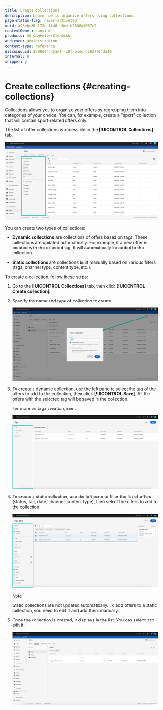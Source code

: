 ```yaml
---
title: Create collections
description: Learn how to organize offers using collections.
page-status-flag: never-activated
uuid: a98ebc36-172d-4f46-b6ee-b2636a1007c9
contentOwner: sauviat
products: SG_CAMPAIGN/STANDARD
audience: administration
content-type: reference
discoiquuid: 2590d94c-51ef-4c0f-b1ec-c2837e94da40
internal: n
snippet: y
---
```


# Create collections {#creating-collections}

Collections allows you to organize your offers by regrouping them into categories of your choice. You can, for example, create a "sport" collection that will contain sport-related offers only. 

The list of offer collections is accessible in the **[!UICONTROL Collections]** tab.   

![](assets/placements_filter.png)

You can create two types of collections: 

* **Dynamic collections** are collections of offers based on tags. These collections are updated automatically. For example, if a new offer is created with the selected tag, it will automatically be added to the collection.

* **Static collections** are collections built manually based on various filters (tags, channel type, content type, etc.).

To create a collection, follow these steps:

1. Go to the **[!UICONTROL Collections]** tab, then click **[!UICONTROL Create collection]**.

1. Specify the name and type of collection to create.

    ![](assets/collection_create.png)

1. To create a dynamic collection, use the left pane to select the tag of the offers to add to the collection, then click **[!UICONTROL Save]**. All the offers with the selected tag will be saved in the collection.

    For more on tags creation, see [](../../offer-library/using/creating-tags.md).

    ![](assets/dynamic_collection.png)

1. To create a static collection, use the left pane to filter the list of offers (status, tag, date, channel, content type), then select the offers to add to the collection.

    ![](assets/static_collection.png)

    >[!NOTE]
    >
    >Static collections are not updated automatically. To add offers to a static collection, you need to edit it and add them manually.

1. Once the collection is created, it displays in the list. You can select it to edit it.

    ![](assets/collection_created.png)
